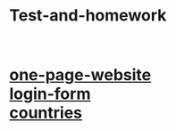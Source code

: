 <h1>Test-and-homework<h1/> <br/>
<a href='https://comforting-rabanadas-ca9d29.netlify.app/' target="_blank">one-page-website</a> <br/>
<a href='https://heartfelt-salmiakki-4768cf.netlify.app' target="_blank">login-form</a> <br/>
<a href='https://fancy-klepon-bc4aa2.netlify.app' target="_blank">countries</a> <br/>
